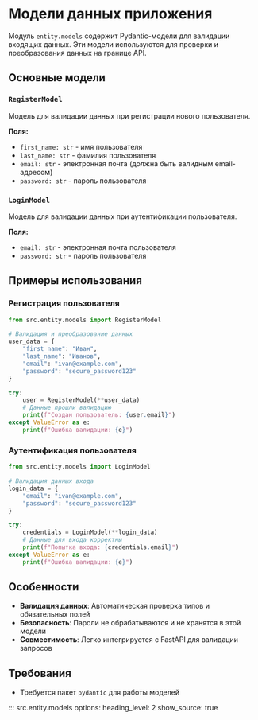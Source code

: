 # Модели данных приложения

Модуль `entity.models` содержит Pydantic-модели для валидации входящих данных. Эти модели используются для проверки и преобразования данных на границе API.

## Основные модели

### `RegisterModel`
Модель для валидации данных при регистрации нового пользователя.

**Поля:**
- `first_name: str` - имя пользователя
- `last_name: str` - фамилия пользователя
- `email: str` - электронная почта (должна быть валидным email-адресом)
- `password: str` - пароль пользователя

### `LoginModel`
Модель для валидации данных при аутентификации пользователя.

**Поля:**
- `email: str` - электронная почта пользователя
- `password: str` - пароль пользователя

## Примеры использования

### Регистрация пользователя
```python
from src.entity.models import RegisterModel

# Валидация и преобразование данных
user_data = {
    "first_name": "Иван",
    "last_name": "Иванов",
    "email": "ivan@example.com",
    "password": "secure_password123"
}

try:
    user = RegisterModel(**user_data)
    # Данные прошли валидацию
    print(f"Создан пользователь: {user.email}")
except ValueError as e:
    print(f"Ошибка валидации: {e}")
```

### Аутентификация пользователя
```python
from src.entity.models import LoginModel

# Валидация данных входа
login_data = {
    "email": "ivan@example.com",
    "password": "secure_password123"
}

try:
    credentials = LoginModel(**login_data)
    # Данные для входа корректны
    print(f"Попытка входа: {credentials.email}")
except ValueError as e:
    print(f"Ошибка валидации: {e}")
```

## Особенности

- **Валидация данных**: Автоматическая проверка типов и обязательных полей
- **Безопасность**: Пароли не обрабатываются и не хранятся в этой модели
- **Совместимость**: Легко интегрируется с FastAPI для валидации запросов

## Требования

- Требуется пакет `pydantic` для работы моделей

::: src.entity.models
    options:
      heading_level: 2
      show_source: true
